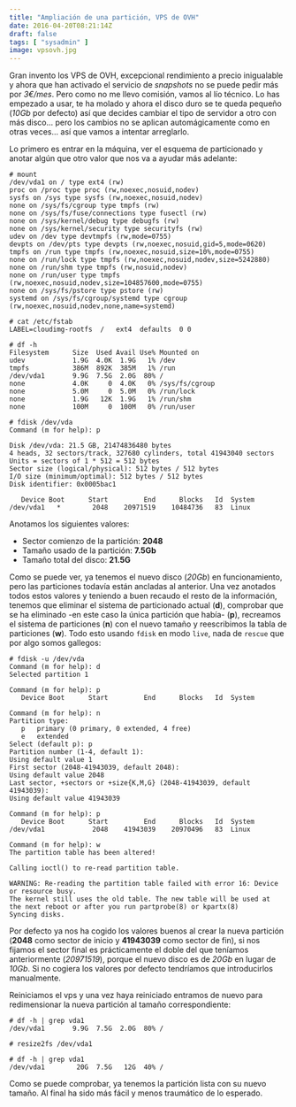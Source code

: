 ```yaml
---
title: "Ampliación de una partición, VPS de OVH"
date: 2016-04-20T08:21:14Z
draft: false
tags: [ "sysadmin" ]
image: vpsovh.jpg
---
```


<p>Gran invento los VPS de OVH, excepcional rendimiento a precio inigualable y ahora que han activado el servicio de <em>snapshots</em> no se puede pedir m&aacute;s por <em>3&euro;/mes</em>. Pero como no me llevo comisi&oacute;n, vamos al l&iacute;o t&eacute;cnico. Lo has empezado a usar, te ha molado y ahora el disco duro se te queda peque&ntilde;o (<em>10Gb</em> por defecto) as&iacute; que decides cambiar el tipo de servidor a otro con m&aacute;s disco... pero los cambios no se aplican autom&aacute;gicamente como en otras veces... as&iacute; que vamos a intentar arreglarlo.</p>
<p>Lo primero es entrar en la m&aacute;quina, ver el esquema de particionado y anotar alg&uacute;n que otro valor que nos va a ayudar m&aacute;s adelante:</p>

```
# mount
/dev/vda1 on / type ext4 (rw)
proc on /proc type proc (rw,noexec,nosuid,nodev)
sysfs on /sys type sysfs (rw,noexec,nosuid,nodev)
none on /sys/fs/cgroup type tmpfs (rw)
none on /sys/fs/fuse/connections type fusectl (rw)
none on /sys/kernel/debug type debugfs (rw)
none on /sys/kernel/security type securityfs (rw)
udev on /dev type devtmpfs (rw,mode=0755)
devpts on /dev/pts type devpts (rw,noexec,nosuid,gid=5,mode=0620)
tmpfs on /run type tmpfs (rw,noexec,nosuid,size=10%,mode=0755)
none on /run/lock type tmpfs (rw,noexec,nosuid,nodev,size=5242880)
none on /run/shm type tmpfs (rw,nosuid,nodev)
none on /run/user type tmpfs (rw,noexec,nosuid,nodev,size=104857600,mode=0755)
none on /sys/fs/pstore type pstore (rw)
systemd on /sys/fs/cgroup/systemd type cgroup (rw,noexec,nosuid,nodev,none,name=systemd)
```


```
# cat /etc/fstab
LABEL=cloudimg-rootfs  /   ext4  defaults  0 0
```


```
# df -h
Filesystem      Size  Used Avail Use% Mounted on
udev            1.9G  4.0K  1.9G   1% /dev
tmpfs           386M  892K  385M   1% /run
/dev/vda1       9.9G  7.5G  2.0G  80% /
none            4.0K     0  4.0K   0% /sys/fs/cgroup
none            5.0M     0  5.0M   0% /run/lock
none            1.9G   12K  1.9G   1% /run/shm
none            100M     0  100M   0% /run/user
```


```
# fdisk /dev/vda
Command (m for help): p

Disk /dev/vda: 21.5 GB, 21474836480 bytes
4 heads, 32 sectors/track, 327680 cylinders, total 41943040 sectors
Units = sectors of 1 * 512 = 512 bytes
Sector size (logical/physical): 512 bytes / 512 bytes
I/O size (minimum/optimal): 512 bytes / 512 bytes
Disk identifier: 0x0005bac1

   Device Boot      Start         End      Blocks   Id  System
/dev/vda1   *        2048    20971519    10484736   83  Linux
```

<p>Anotamos los siguientes valores:</p>
<ul>
<li>Sector comienzo de la partici&oacute;n:&nbsp;<strong>2048</strong></li>
<li>Tama&ntilde;o usado de la partici&oacute;n:&nbsp;<strong>7.5Gb</strong></li>
<li>Tama&ntilde;o total del disco:&nbsp;<strong>21.5G</strong></li>
</ul>
<p>Como se puede ver, ya tenemos el nuevo disco (<em>20Gb</em>) en funcionamiento, pero las particiones todav&iacute;a est&aacute;n ancladas al anterior.&nbsp;Una vez anotados todos estos valores y teniendo a buen recaudo el resto de la informaci&oacute;n, tenemos que eliminar el sistema de particionado actual (<strong>d</strong>), comprobar que se ha eliminado -en este caso la &uacute;nica partici&oacute;n que hab&iacute;a- (<strong>p</strong>), recreamos el sistema de particiones (<strong>n</strong>) con el nuevo tama&ntilde;o y reescribimos la tabla de particiones (<strong>w</strong>). Todo esto usando <code>fdisk</code> en modo <code>live</code>, nada de <code>rescue</code> que por algo somos gallegos:</p>

```
# fdisk -u /dev/vda
Command (m for help): d
Selected partition 1

Command (m for help): p
   Device Boot      Start         End      Blocks   Id  System

Command (m for help): n
Partition type:
   p   primary (0 primary, 0 extended, 4 free)
   e   extended
Select (default p): p
Partition number (1-4, default 1):
Using default value 1
First sector (2048-41943039, default 2048):
Using default value 2048
Last sector, +sectors or +size{K,M,G} (2048-41943039, default 41943039):
Using default value 41943039

Command (m for help): p
   Device Boot      Start         End      Blocks   Id  System
/dev/vda1            2048    41943039    20970496   83  Linux

Command (m for help): w
The partition table has been altered!

Calling ioctl() to re-read partition table.

WARNING: Re-reading the partition table failed with error 16: Device or resource busy.
The kernel still uses the old table. The new table will be used at
the next reboot or after you run partprobe(8) or kpartx(8)
Syncing disks.
```

<p>Por defecto ya nos ha cogido los valores buenos al crear la nueva partici&oacute;n (<strong>2048</strong> como sector de inicio y <strong>41943039</strong> como sector de fin), si nos fijamos el sector final es pr&aacute;cticamente el doble del que ten&iacute;amos anteriormente (<em>20971519</em>), porque el nuevo disco es de <em>20Gb</em> en lugar de <em>10Gb</em>. Si no cogiera los valores por defecto tendr&iacute;amos que introducirlos manualmente.</p>
<p>Reiniciamos el vps y una vez haya reiniciado entramos de nuevo para redimensionar la nueva partici&oacute;n al tama&ntilde;o correspondiente:</p>

```
# df -h | grep vda1
/dev/vda1       9.9G  7.5G  2.0G  80% /
```


```
# resize2fs /dev/vda1
```


```
# df -h | grep vda1
/dev/vda1        20G  7.5G   12G  40% /
```

<p>Como se puede comprobar, ya tenemos la partici&oacute;n lista con su nuevo tama&ntilde;o. Al final ha sido m&aacute;s f&aacute;cil y menos traum&aacute;tico de lo esperado.</p>
